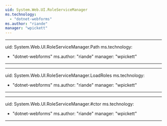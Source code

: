 ```yaml
---
uid: System.Web.UI.RoleServiceManager
ms.technology: 
  - "dotnet-webforms"
ms.author: "riande"
manager: "wpickett"
---
```


---
uid: System.Web.UI.RoleServiceManager.Path
ms.technology: 
  - "dotnet-webforms"
ms.author: "riande"
manager: "wpickett"
---

---
uid: System.Web.UI.RoleServiceManager.LoadRoles
ms.technology: 
  - "dotnet-webforms"
ms.author: "riande"
manager: "wpickett"
---

---
uid: System.Web.UI.RoleServiceManager.#ctor
ms.technology: 
  - "dotnet-webforms"
ms.author: "riande"
manager: "wpickett"
---
